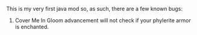 This is my very first java mod so, as such, there are a few known bugs:

1. Cover Me In Gloom advancement will not check if your phylerite armor is enchanted.
